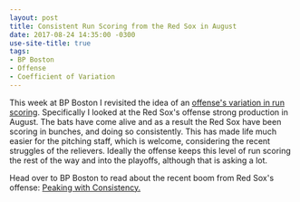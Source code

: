```yaml
---
layout: post
title: Consistent Run Scoring from the Red Sox in August
date: 2017-08-24 14:35:00 -0300
use-site-title: true
tags:
- BP Boston
- Offense
- Coefficient of Variation
---
```


This week at BP Boston I revisited the idea of an <a href = "http://www.cteeter.ca/blog/2017-08-03-offense-variation-run-scoring/" target = "_blank"> offense's variation in run scoring</a>.
Specifically I looked at the Red Sox's offense strong production in August. The bats have come alive and as a result the Red Sox have been scoring in bunches, and doing so consistently.
This has made life much easier for the pitching staff, which is welcome, considering the recent struggles of the relievers.
Ideally the offense keeps this level of run scoring the rest of the way and into the playoffs, although that is asking a lot.

Head over to BP Boston to read about the recent boom from Red Sox's offense: <a href = "http://boston.locals.baseballprospectus.com/2017/08/22/peaking-with-consistency/" target = "_blank"> Peaking with Consistency.</a> 